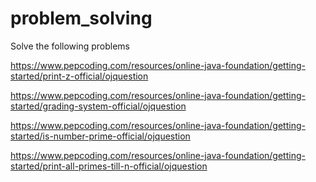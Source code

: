 # problem_solving

Solve the following problems

https://www.pepcoding.com/resources/online-java-foundation/getting-started/print-z-official/ojquestion

https://www.pepcoding.com/resources/online-java-foundation/getting-started/grading-system-official/ojquestion

https://www.pepcoding.com/resources/online-java-foundation/getting-started/is-number-prime-official/ojquestion

https://www.pepcoding.com/resources/online-java-foundation/getting-started/print-all-primes-till-n-official/ojquestion

